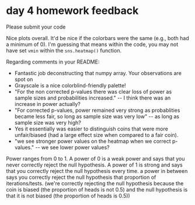 # day 4 homework feedback

Please submit your code

Nice plots overall. It'd be nice if the colorbars were the same (e.g., both had a minimum of 0). I'm guessing that means within the code, you may not have set `vmin` within the `sns.heatmap()` function.

Regarding comments in your README:

* Fantastic job deconstructing that numpy array. Your observations are spot on
* Grayscale is a nice colorblind-friendly palette!
* "For the non corrected p-values there was clear loss of power as sample sizes and probabilities increased." -- I think there was an increase in power actually?
* "For corrected p-values, power remained very strong as probablities became less fair, so long as sample size was very low" -- as long as sample size was very high?
* Yes it essentially was easier to distinguish coins that were more unfair/biased (had a large effect size when compared to a fair coin).
* "we  see stronger power values on the heatmap when we correct p-values." -- we see lower power values?

Power ranges from 0 to 1. A power of 0 is a weak power and says that you never correctly reject the null hypothesis. A power of 1 is strong and says that you correctly reject the null hypothesis every time. a power in between says you correctly reject the null hypothesis that proportion of iterations/tests. (we're correctly rejecting the null hypothesis because the coin is biased (the proportion of heads is not 0.5) and the null hypothesis is that it is not biased (the proportion of heads is 0.5))
